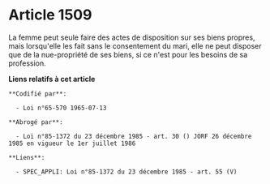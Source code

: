 # Article 1509

La femme peut seule faire des actes de disposition sur ses biens propres, mais lorsqu'elle les fait sans le consentement du
mari, elle ne peut disposer que de la nue-propriété de ses biens, si ce n'est pour les besoins de sa profession.

**Liens relatifs à cet article**

	**Codifié par**:

	  - Loi n°65-570 1965-07-13

	**Abrogé par**:

	  - Loi n°85-1372 du 23 décembre 1985 - art. 30 () JORF 26 décembre 1985 en vigueur le 1er juillet 1986

	**Liens**:

	  - SPEC_APPLI: Loi n°85-1372 du 23 décembre 1985 - art. 55 (V)
